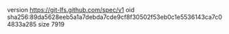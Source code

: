 version https://git-lfs.github.com/spec/v1
oid sha256:89da5628eeb5a1a7debda7cde9cf8f30502f53eb0c1e5536143ca7c04833a285
size 7919
